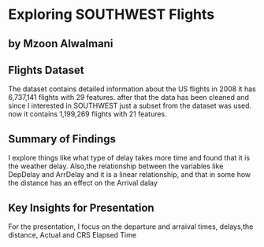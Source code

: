 # Exploring SOUTHWEST Flights
## by Mzoon Alwalmani


## Flights Dataset

The dataset contains detailed information about the US flights in 2008 it has 6,737,141 flights with 29 features. after that the data has been cleaned and since I interested in SOUTHWEST just a subset from the dataset was used. now it contains 1,199,269 flights with 21 features.


## Summary of Findings

I explore things like what type of delay takes more time and found that it is the weather delay. Also,the relationship between the variables like DepDelay and ArrDelay and it is a linear relationship, and that in some how the distance has an effect on the Arrival dalay


## Key Insights for Presentation

For the presentation, I focus on the departure and arraival times, delays,the distance, Actual and CRS Elapsed
Time